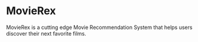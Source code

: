 # MovieRex
MovieRex is a cutting edge Movie Recommendation System that helps users discover their next favorite films.

